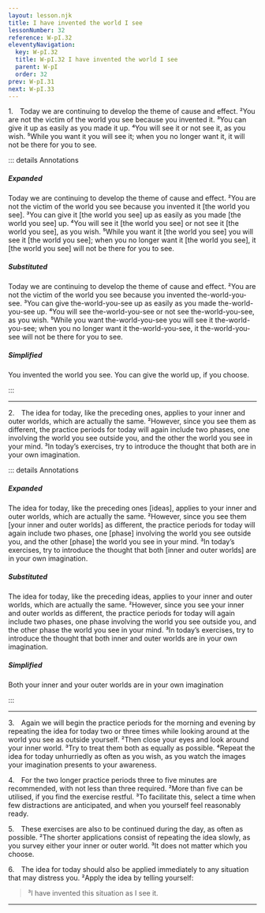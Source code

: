 ```yaml
---
layout: lesson.njk
title: I have invented the world I see
lessonNumber: 32
reference: W-pI.32
eleventyNavigation:
  key: W-pI.32
  title: W-pI.32 I have invented the world I see
  parent: W-pI
  order: 32
prev: W-pI.31
next: W-pI.33
---
```


1.&emsp;Today we are continuing to develop the theme of cause and effect. 
²You are not the victim of the world you see because you invented it. 
³You can give it up as easily as you made it up. 
⁴You will see it or not see it, as you wish. 
⁵While you want it you will see it; when you no longer want it, it will not be there for you to see.

::: details Annotations

<h5>Expanded</h5>

Today we are continuing to develop the theme of cause and effect. 
²You are not the victim of the world you see because you invented it [the world you see]. 
³You can give it [the world you see] up as easily as you made [the world you see] up. 
⁴You will see it [the world you see] or not see it [the world you see], as you wish. 
⁵While you want it [the world you see] you will see it [the world you see]; when you no longer want it [the world you see],  it [the world you see] will not be there for you to see.

<h5>Substituted</h5>

Today we are continuing to develop the theme of cause and effect. 
²You are not the victim of the world you see because you invented the-world-you-see. 
³You can give the-world-you-see up as easily as you made the-world-you-see up. 
⁴You will see the-world-you-see or not see the-world-you-see, as you wish. 
⁵While you want the-world-you-see you will see it the-world-you-see; when you no longer want it the-world-you-see,  it the-world-you-see will not be there for you to see.

<h5>Simplified</h5>

You invented the world you see. 
You can give the world up, if you choose.

:::

---

2.&emsp;The idea for today, like the preceding ones, applies to your inner and outer worlds, which are actually the same. 
²However, since you see them as different, the practice periods for today will again include two phases, one involving the world you see outside you, and the other the world you see in your mind. 
³In today’s exercises, try to introduce the thought that both are in your own imagination.

::: details Annotations

<h5>Expanded</h5>

The idea for today, like the preceding ones [ideas], applies to your inner and outer worlds, which are actually the same. 
²However, since you see them [your inner and outer worlds] as different, the practice periods for today will again include two phases, one [phase] involving the world you see outside you, and the other [phase] the world you see in your mind. 
³In today’s exercises, try to introduce the thought that both [inner and outer worlds] are in your own imagination.

<h5>Substituted</h5>

The idea for today, like the preceding ideas, applies to your inner and outer worlds, which are actually the same. 
²However, since you see your inner and outer worlds as different, the practice periods for today will again include two phases, one phase involving the world you see outside you, and the other phase the world you see in your mind. 
³In today’s exercises, try to introduce the thought that both inner and outer worlds are in your own imagination.

<h5>Simplified</h5>

Both your inner and your outer worlds are in your own imagination

:::

---

3.&emsp;Again we will begin the practice periods for the morning and evening by repeating the idea for today two or three times while looking around at the world you see as outside yourself. 
²Then close your eyes and look around your inner world. 
³Try to treat them both as equally as possible. 
⁴Repeat the idea for today unhurriedly as often as you wish, as you watch the images your imagination presents to your awareness.

4.&emsp;For the two longer practice periods three to five minutes are recommended, with not less than three required. 
²More than five can be utilised, if you find the exercise restful. 
³To facilitate this, select a time when few distractions are anticipated, and when you yourself feel reasonably ready.

5.&emsp;These exercises are also to be continued during the day, as often as possible. 
²The shorter applications consist of repeating the idea slowly, as you survey either your inner or outer world. 
³It does not matter which you choose.

6.&emsp;The idea for today should also be applied immediately to any situation that may distress you. 
²Apply the idea by telling yourself:

>³I have invented this situation as I see it.

---